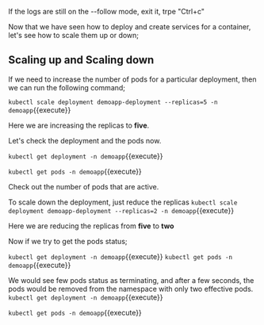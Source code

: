 If the logs are still on the --follow mode, exit it, trpe "Ctrl+c"

Now that we have seen how to deploy and create services for a container, let's see how to scale them up or down;

## Scaling up and Scaling down

If we need to increase the number of pods for a particular deployment, then we can run the following command;

`kubectl scale deployment demoapp-deployment --replicas=5 -n demoapp`{{execute}}

Here we are increasing the replicas to **five**.

Let's check the deployment and the pods now.

`kubectl get deployment -n demoapp`{{execute}}

`kubectl get pods -n demoapp`{{execute}}

Check out the number of pods that are active.

To scale down the deployment, just reduce the replicas
`kubectl scale deployment demoapp-deployment --replicas=2 -n demoapp`{{execute}}

Here we are reducing the replicas from **five** to **two**

Now if we try to get the pods status;

`kubectl get deployment -n demoapp`{{execute}}
`kubectl get pods -n demoapp`{{execute}}

We would see few pods status as terminating, and after a few seconds, the pods would be removed from the namespace with only two effective pods.
`kubectl get deployment -n demoapp`{{execute}}

`kubectl get pods -n demoapp`{{execute}}